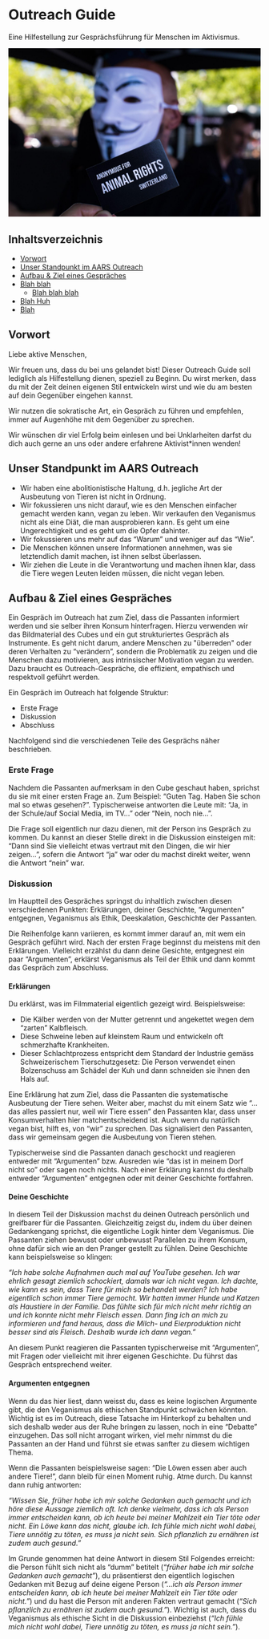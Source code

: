 # Outreach Guide
Eine Hilfestellung zur Gesprächsführung für Menschen im Aktivismus.

![Outreach Guide](./assets/images/outreach_guide_intro.png "Outreach Guide")

## Inhaltsverzeichnis
  * [Vorwort](#vorwort)
  * [Unser Standpunkt im AARS Outreach](#unser-standpunkt-im-aars-outreach)
  * [Aufbau & Ziel eines Gespräches](#aufbau---ziel-eines-gespr-ches)
  * [Blah blah](#blah-blah)
    + [Blah blah blah](#blah-blah-blah)
  * [Blah Huh](#blah-huh)
  * [Blah](#blah)

## Vorwort
Liebe aktive Menschen,

Wir freuen uns, dass du bei uns gelandet bist!
Dieser Outreach Guide soll lediglich als Hilfestellung dienen, speziell zu Beginn. Du wirst merken, dass du mit der Zeit deinen eigenen Stil entwickeln wirst und wie du am besten auf dein Gegenüber eingehen kannst.

Wir nutzen die sokratische Art, ein Gespräch zu führen und empfehlen, immer auf Augenhöhe mit dem Gegenüber zu sprechen.

Wir wünschen dir viel Erfolg beim einlesen und bei Unklarheiten darfst du dich auch gerne an uns oder andere erfahrene Aktivist\*innen wenden!

## Unser Standpunkt im AARS Outreach
- Wir haben eine abolitionistische Haltung, d.h. jegliche Art der Ausbeutung von Tieren ist nicht in Ordnung.
- Wir fokussieren uns nicht darauf, wie es den Menschen einfacher gemacht werden kann, vegan zu leben. Wir verkaufen den Veganismus nicht als eine Diät, die man ausprobieren kann. Es geht um eine Ungerechtigkeit und es geht um die Opfer dahinter.
- Wir fokussieren uns mehr auf das “Warum” und weniger auf das “Wie”.
- Die Menschen können unsere Informationen annehmen, was sie letztendlich damit machen, ist ihnen selbst überlassen.
- Wir ziehen die Leute in die Verantwortung und machen ihnen klar, dass die Tiere wegen Leuten leiden müssen, die nicht vegan leben.

## Aufbau & Ziel eines Gespräches
Ein Gespräch im Outreach hat zum Ziel, dass die Passanten informiert werden und sie selber ihren Konsum hinterfragen. Hierzu verwenden wir das Bildmaterial des Cubes und ein gut strukturiertes Gespräch als Instrumente. Es geht nicht darum, andere Menschen zu "überreden" oder deren Verhalten zu “verändern”, sondern die Problematik zu zeigen und die Menschen dazu motivieren, aus intrinsischer Motivation vegan zu werden. Dazu braucht es Outreach-Gespräche, die effizient, empathisch und respektvoll geführt werden.

Ein Gespräch im Outreach hat folgende Struktur:
- Erste Frage
- Diskussion
- Abschluss

Nachfolgend sind die verschiedenen Teile des Gesprächs näher beschrieben.

### Erste Frage
Nachdem die Passanten aufmerksam in den Cube geschaut haben, sprichst du sie mit einer ersten Frage an. Zum Beispiel: “Guten Tag. Haben Sie schon mal so etwas gesehen?”. Typischerweise antworten die Leute mit: “Ja, in der Schule/auf Social Media, im TV…” oder “Nein, noch nie…”.

Die Frage soll eigentlich nur dazu dienen, mit der Person ins Gespräch zu kommen. Du kannst an dieser Stelle direkt in die Diskussion einsteigen mit: “Dann sind Sie vielleicht etwas vertraut mit den Dingen, die wir hier zeigen…”, sofern die Antwort “ja” war oder du machst direkt weiter, wenn die Antwort “nein” war.

### Diskussion
Im Hauptteil des Gespräches springst du inhaltlich zwischen diesen verschiedenen Punkten: Erklärungen, deiner Geschichte, “Argumenten” entgegnen, Veganismus als Ethik, Deeskalation, Geschichte der Passanten.

Die Reihenfolge kann variieren, es kommt immer darauf an, mit wem ein Gespräch geführt wird. Nach der ersten Frage beginnst du meistens mit den Erklärungen. Vielleicht erzählst du dann deine Gesichte, entgegnest ein paar “Argumenten”, erklärst Veganismus als Teil der Ethik und dann kommt das Gespräch zum Abschluss.

#### Erklärungen
Du erklärst, was im Filmmaterial eigentlich gezeigt wird. Beispielsweise:
- Die Kälber werden von der Mutter getrennt und angekettet wegen dem “zarten” Kalbfleisch.
- Diese Schweine leben auf kleinstem Raum und entwickeln oft schmerzhafte Krankheiten.
- Dieser Schlachtprozess entspricht dem Standard der Industrie gemäss Schweizerischem Tierschutzgesetz: Die Person verwendet einen Bolzenschuss am Schädel der Kuh und dann schneiden sie ihnen den Hals auf.

Eine Erklärung hat zum Ziel, dass die Passanten die systematische Ausbeutung der Tiere sehen. Weiter aber, machst du mit einem Satz wie “... das alles passiert nur, weil wir Tiere essen” den Passanten klar, dass unser Konsumverhalten hier matchentscheidend ist. Auch wenn du natürlich vegan bist, hilft es, von “wir” zu sprechen. Das signalisiert den Passanten, dass wir gemeinsam gegen die Ausbeutung von Tieren stehen.

Typischerweise sind die Passanten danach geschockt und reagieren entweder mit “Argumenten” bzw. Ausreden wie “das ist in meinem Dorf nicht so” oder sagen noch nichts. Nach einer Erklärung kannst du deshalb entweder “Argumenten” entgegnen oder mit deiner Geschichte fortfahren.

#### Deine Geschichte
In diesem Teil der Diskussion machst du deinen Outreach persönlich und greifbarer für die Passanten. Gleichzeitig zeigst du, indem du über deinen Gedankengang sprichst, die eigentliche Logik hinter dem Veganismus. Die Passanten ziehen bewusst oder unbewusst Parallelen zu ihrem Konsum, ohne dafür sich wie an den Pranger gestellt zu fühlen. Deine Geschichte kann beispielsweise so klingen:

*“Ich habe solche Aufnahmen auch mal auf YouTube gesehen. Ich war ehrlich gesagt ziemlich schockiert, damals war ich nicht vegan. Ich dachte, wie kann es sein, dass Tiere für mich so behandelt werden? Ich habe eigentlich schon immer Tiere gemocht. Wir hatten immer Hunde und Katzen als Haustiere in der Familie. Das fühlte sich für mich nicht mehr richtig an und ich konnte nicht mehr Fleisch essen. Dann fing ich an mich zu informieren und fand heraus, dass die Milch- und Eierproduktion nicht besser sind als Fleisch. Deshalb wurde ich dann vegan.”*

An diesem Punkt reagieren die Passanten typischerweise mit “Argumenten”, mit Fragen oder vielleicht mit ihrer eigenen Geschichte. Du führst das Gespräch entsprechend weiter.

#### Argumenten entgegnen
Wenn du das hier liest, dann weisst du, dass es keine logischen Argumente gibt, die den Veganismus als ethischen Standpunkt schwächen könnten. Wichtig ist es im Outreach, diese Tatsache im Hinterkopf zu behalten und sich deshalb weder aus der Ruhe bringen zu lassen, noch in eine “Debatte” einzugehen. Das soll nicht arrogant wirken, viel mehr nimmst du die Passanten an der Hand und führst sie etwas sanfter zu diesem wichtigen Thema.

Wenn die Passanten beispielsweise sagen: “Die Löwen essen aber auch andere Tiere!”, dann bleib für einen Moment ruhig. Atme durch. Du kannst dann ruhig antworten:

*“Wissen Sie, früher habe ich mir solche Gedanken auch gemacht und ich höre diese Aussage ziemlich oft. Ich denke vielmehr, dass ich als Person immer entscheiden kann, ob ich heute bei meiner Mahlzeit ein Tier töte oder nicht. Ein Löwe kann das nicht, glaube ich. Ich fühle mich nicht wohl dabei, Tiere unnötig zu töten, es muss ja nicht sein. Sich pflanzlich zu ernähren ist zudem auch gesund.”*

Im Grunde genommen hat deine Antwort in diesem Stil Folgendes erreicht: die Person fühlt sich nicht als “dumm” betitelt (*“früher habe ich mir solche Gedanken auch gemacht”*), du präsentierst den eigentlich logischen Gedanken mit Bezug auf deine eigene Person (*“...ich als Person immer entscheiden kann, ob ich heute bei meiner Mahlzeit ein Tier töte oder nicht.”*) und du hast die Person mit anderen Fakten vertraut gemacht (*“Sich pflanzlich zu ernähren ist zudem auch gesund.”*). Wichtig ist auch, dass du Veganismus als ethische Sicht in die Diskussion einbeziehst (*“Ich fühle mich nicht wohl dabei, Tiere unnötig zu töten, es muss ja nicht sein.”*).
